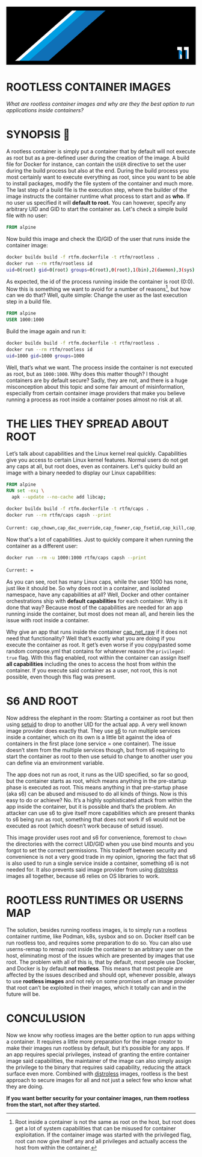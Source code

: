 ![banner](https://github.com/11notes/static/blob/main/img/banner/README.png?raw=true)

# ROOTLESS CONTAINER IMAGES

*What are rootless container images and why are they the best option to run applications inside containers?*

# SYNOPSIS 📖

A rootless container is simply put a container that by default will not execute as root but as a pre-defined user during the creation of the image. A build file for Docker for instance, can contain the ```USER``` directive to set the user during the build process but also at the end. During the build process you most certainly want to execute everything as root, since you want to be able to install packages, modify the file system of the container and much more. The last step of a build file is the execution step, where the builder of the image instructs the container runtime what process to start and as **who**. If no user us specified it will **default to root.** You can however, specify any arbitrary UID and GID to start the container as. Let's check a simple build file with no user:

```dockerfile
FROM alpine
```

Now build this image and check the ID/GID of the user that runs inside the container image:

```sh
docker buildx build -f rtfm.dockerfile -t rtfm/rootless .
docker run --rm rtfm/rootless id
uid=0(root) gid=0(root) groups=0(root),0(root),1(bin),2(daemon),3(sys),4(adm),6(disk),10(wheel),11(floppy),20(dialout),26(tape),27(video)
```

As expected, the id of the process running inside the container is root (0:0). Now this is something we want to avoid for a number of reasons[^1], but how can we do that? Well, quite simple: Change the user as the last execution step in a build file.

```dockerfile
FROM alpine
USER 1000:1000
```

Build the image again and run it:

```sh
docker buildx build -f rtfm.dockerfile -t rtfm/rootless .
docker run --rm rtfm/rootless id
uid=1000 gid=1000 groups=1000
```

Well, that’s what we want. The process inside the container is not executed as root, but as ```1000:1000```. Why does this matter though? I thought containers are by default secure? Sadly, they are not, and there is a huge misconception about this topic and some fair amount of misinformation, especially from certain container image providers that make you believe running a process as root inside a container poses almost no risk at all.

# THE LIES THEY SPREAD ABOUT ROOT

Let’s talk about capabilities and the Linux kernel real quickly. Capabilities give you access to certain Linux kernel features. Normal users do not get any caps at all, but root does, even as containers. Let's quicky build an image with a binary needed to display our Linux capabilities:

```dockerfile
FROM alpine
RUN set -ex; \
  apk --update --no-cache add libcap;
```

```sh
docker buildx build -f rtfm.dockerfile -t rtfm/caps .
docker run --rm rtfm/caps capsh --print

Current: cap_chown,cap_dac_override,cap_fowner,cap_fsetid,cap_kill,cap_setgid,cap_setuid,cap_setpcap,cap_net_bind_service,cap_net_raw,cap_sys_chroot,cap_mknod,cap_audit_write,cap_setfcap=ep
```

Now that's a lot of capabilities. Just to quickly compare it when running the container as a different user:

```sh
docker run --rm -u 1000:1000 rtfm/caps capsh --print

Current: =
```

As you can see, root has many Linux caps, while the user 1000 has none, just like it should be. So why does root in a container, and isolated namespace, have any capabilities at all? Well, Docker and other container orchestrations ship with **default capabilities** for each container. Why is it done that way? Because most of the capabilities are needed for an app running inside the container, but most does not mean all, and herein lies the issue with root inside a container.

Why give an app that runs inside the container [cap_net_raw]( https://man7.org/linux/man-pages/man7/capabilities.7.html) if it does not need that functionality? Well that’s exactly what you are doing if you execute the container as root. It get’s even worse if you copy/pasted some random compose.yml that contains for whatever reason the ```privileged: true``` flag. With this flag enabled, root within the container can assign itself **all capabilities** including the ones to access the host from within the container. If you execute said container as a user, not root, this is not possible, even though this flag was present.

# S6 AND ROOT

Now address the elephant in the room: Starting a container as root but then using [setuid](https://man7.org/linux/man-pages/man2/setuid.2.html) to drop to another UID for the actual app. A very well known image provider does exactly that. They use [s6](https://github.com/just-containers/s6-overlay) to run multiple services inside a container, which on its own is a little bit against the idea of containers in the first place (one service = one container). The issue doesn’t stem from the multiple services though, but from s6 requiring to start the container as root to then use setuid to change to another user you can define via an environment variable.

The app does not run as root, it runs as the UID specified, so far so good, but the container starts as root, which means anything in the pre-startup phase is executed as root. This means anything in that pre-startup phase (aka s6) can be abused and misused to do all kinds of things. Now is this easy to do or achieve? No. It’s a highly sophisticated attack from within the app inside the container, but it is possible and that’s the problem. An attacker can use s6 to give itself more capabilities which are present thanks to s6 being run as root, something that does not work if s6 would not be executed as root (which doesn’t work because of setuid issue).

This image provider uses root and s6 for convenience, foremost to ```chown``` the directories with the correct UID/GID when you use bind mounts and you forgot to set the correct permissions. This tradeoff between security and convenience is not a very good trade in my opinion, ignoring the fact that s6 is also used to run a single service inside a container, something s6 is not needed for. It also prevents said image provider from using [distroless](https://github.com/11notes/RTFM/blob/main/linux/container/image/distroless.md) images all together, because s6 relies on OS libraries to work.


# ROOTLESS RUNTIMES OR USERNS MAP

The solution, besides running rootless images, is to simply run a rootless container runtime, like Podman, k8s, sysbox and so on. Docker itself can be run rootless too, and requires some preparation to do so. You can also use userns-remap to remap root inside the container to an arbitrary user on the host, eliminating most of the issues which are presented by images that use root. The problem with all of this is, that by default, most people use Docker, and Docker is by default **not rootless**. This means that most people are affected by the issues described and should opt, whenever possible, always to use **rootless images** and not rely on some promises of an image provider that root can’t be exploited in their images, which it totally can and in the future will be.

# CONCULUSION

Now we know why rootless images are the better option to run apps withing a container. It requires a little more preparation for the image creator to make their images run rootless by default, but it’s possible for any apps. If an app requires special privileges, instead of granting the entire container image said capabilities, the maintainer of the image can also simply assign the privilege to the binary that requires said capability, reducing the attack surface even more. Combined with [distroless](https://github.com/11notes/RTFM/blob/main/linux/container/image/distroless.md) images, rootless is the best approach to secure images for all and not just a select few who know what they are doing.

**If you want better security for your container images, run them rootless from the start, not after they started.**

[^1]: Root inside a container is not the same as root on the host, but root does get a lot of system capabilities that can be misused for container exploitation. If the container image was started with the privileged flag, root can now give itself any and all privileges and actually access the host from within the container.
